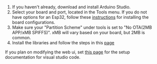 1. If you haven't already, download and install Arduino Studio.  
2. Select your board and port, located in the Tools menu. If you do not have options for an Esp32, follow these [instructions](https://docs.sunfounder.com/projects/umsk/en/latest/03_esp32/esp32_start/03_install_esp32.html) for installing the board configurations.  
3. Make sure your "Partition Scheme" under tools is set to "No OTA(2MB APP/xMB SPIFFS)". xMB will vary based on your board, but 2MB is common. 
4. Install the libraries and follow the steps in this [page](https://github.com/ZaparooProject/zaparoo-esp32/wiki/Flashing-the-ESP32)


If you plan on modifying the web ui, set [this page](https://github.com/ZaparooProject/zaparoo-esp32/wiki/Web-Development-Setup) for the setup documentation for visual studio code.
